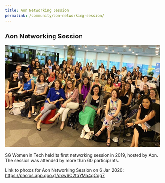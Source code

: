 ```yaml
---
title: Aon Networking Session
permalink: /community/aon-networking-session/
---
```

<h2>Aon Networking Session</h2>
<p><img src="/images/networking-sessions-1.jpg"/></p>
<p>SG Women in Tech held its first networking session in 2019, hosted by Aon. The session was attended by more than 60 participants. </p>

<p>Link to photos for Aon Networking Session on 6 Jan 2020: <a href="https://photos.app.goo.gl/dxw6C2tqYMa4gCgg7"> https://photos.app.goo.gl/dxw6C2tqYMa4gCgg7</a></p>

